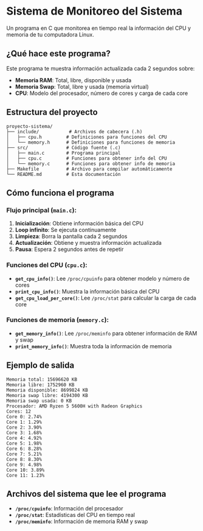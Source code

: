 # Sistema de Monitoreo del Sistema

Un programa en C que monitorea en tiempo real la información del CPU y memoria de tu computadora Linux.

## ¿Qué hace este programa?

Este programa te muestra información actualizada cada 2 segundos sobre:

- **Memoria RAM**: Total, libre, disponible y usada
- **Memoria Swap**: Total, libre y usada (memoria virtual)
- **CPU**: Modelo del procesador, número de cores y carga de cada core


## Estructura del proyecto

```
proyecto-sistema/
├── include/           # Archivos de cabecera (.h)
│   ├── cpu.h         # Definiciones para funciones del CPU
│   └── memory.h      # Definiciones para funciones de memoria
├── src/              # Código fuente (.c)
│   ├── main.c        # Programa principal
│   ├── cpu.c         # Funciones para obtener info del CPU
│   └── memory.c      # Funciones para obtener info de memoria
├── Makefile          # Archivo para compilar automáticamente
└── README.md         # Esta documentación
```

## Cómo funciona el programa

### Flujo principal (`main.c`):
1. **Inicialización**: Obtiene información básica del CPU
2. **Loop infinito**: Se ejecuta continuamente
3. **Limpieza**: Borra la pantalla cada 2 segundos
4. **Actualización**: Obtiene y muestra información actualizada
5. **Pausa**: Espera 2 segundos antes de repetir

### Funciones del CPU (`cpu.c`):
- **`get_cpu_info()`**: Lee `/proc/cpuinfo` para obtener modelo y número de cores
- **`print_cpu_info()`**: Muestra la información básica del CPU
- **`get_cpu_load_per_core()`**: Lee `/proc/stat` para calcular la carga de cada core

### Funciones de memoria (`memory.c`):
- **`get_memory_info()`**: Lee `/proc/meminfo` para obtener información de RAM y swap
- **`print_memory_info()`**: Muestra toda la información de memoria

## Ejemplo de salida

```
Memoria total: 15696620 KB
Memoria libre: 1752960 KB
Memoria disponible: 8699824 KB
Memoria swap libre: 4194300 KB
Memoria swap usada: 0 KB
Procesador: AMD Ryzen 5 5600H with Radeon Graphics
Cores: 12
Core 0: 2.74%
Core 1: 1.29%
Core 2: 3.90%
Core 3: 1.68%
Core 4: 4.92%
Core 5: 1.98%
Core 6: 8.28%
Core 7: 5.21%
Core 8: 8.30%
Core 9: 4.98%
Core 10: 3.89%
Core 11: 1.23%

```

## Archivos del sistema que lee el programa

- **`/proc/cpuinfo`**: Información del procesador
- **`/proc/stat`**: Estadísticas del CPU en tiempo real
- **`/proc/meminfo`**: Información de memoria RAM y swap


